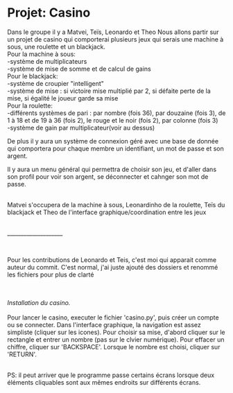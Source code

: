 # Projet: Casino
Dans le groupe il y a Matvei, Teïs, Leonardo et Theo
Nous allons partir sur un projet de casino qui comporterai plusieurs jeux qui serais une machine à sous, une roulette et un blackjack.<br/>
Pour la machine à sous:<br/>
-système de multiplicateurs<br/>
-système de mise de somme et de calcul de gains<br/>
Pour le blackjack:<br/>
-système de croupier "intelligent"<br/>
-système de mise : si victoire mise multiplié par 2, si défaite perte de la mise, si égalité le joueur garde sa mise<br/>
Pour la roulette:<br/>
-différents systèmes de pari : par nombre (fois 36), par douzaine (fois 3), de 1 à 18 et de 19 à 36 (fois 2), le rouge et le noir (fois 2), par colonne (fois 3)<br/>
-système de gain par multiplicateur(voir au dessus)<br/>

De plus il y aura un système de connexion géré avec une base de donnée qui comportera pour chaque membre un identifiant, un mot de passe et son argent.<br/>

Il y aura un menu général qui permettra de choisir son jeu, et d'aller dans son profil pour voir son argent, se déconnecter et cahnger son mot de passe.

<br/>Matvei s'occupera de la machine à sous, Leonardinho de la roulette, Teïs du blackjack et Theo de l'interface graphique/coordination entre les jeux

<br/>____________________

<br/>

Pour les contributions de Leonardo et Teis, c'est moi qui apparait comme auteur du commit. C'est normal, j'ai juste ajouté des dossiers et renommé les fichiers pour plus de clarté

<br/><br/>*Installation du casino.*
<br/><br/>Pour lancer le casino, executer le fichier 'casino.py', puis créer un compte ou se connecter. Dans l'interface graphique, la navigation est assez simpliste (cliquer sur les icones). Pour choisir sa mise, d'abord cliquer sur le rectangle et entrer un nombre (pas sur le clvier numérique). Pour effacer un chiffre, cliquer sur 'BACKSPACE'. Lorsque le nombre est choisi, cliquer sur 'RETURN'.

<br/>PS: il peut arriver que le programme passe certains écrans lorsque deux éléments cliquables sont aux mêmes endroits sur différents écrans.

